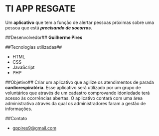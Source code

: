 # TI APP RESGATE
Um **aplicativo** que tem a função de alertar pessoas próximas sobre uma pessoa que está ***precisando de socorros***.

##Desenvolvedor##
**Guilherme Pires**

##Tecnologias utilizadas##
- HTML
- CSS
- JavaScript
- PHP

##Objetivo##
Criar um aplicativo que agilize os atendimentos de parada **cardiorespiratória**. Esse aplicativo será utilizado por um grupo de voluntários que através de um cadastro comprovando idoniedade terá acesso às ocorrências abertas.
O aplicativo contará com uma área administrativa através da qual os administradores faram a gestão de informações.

##Contato

- [gppires9@gmail.com](mailto:gppires9@gmail.com)
